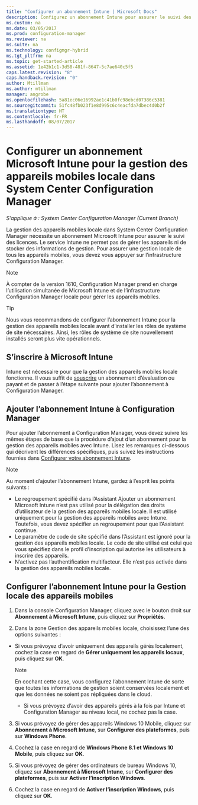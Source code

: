 ```yaml
---
title: "Configurer un abonnement Intune | Microsoft Docs"
description: Configurez un abonnement Intune pour assurer le suivi des licences dans le cadre de la gestion des appareils mobiles locale dans System Center Configuration Manager.
ms.custom: na
ms.date: 03/05/2017
ms.prod: configuration-manager
ms.reviewer: na
ms.suite: na
ms.technology: configmgr-hybrid
ms.tgt_pltfrm: na
ms.topic: get-started-article
ms.assetid: 1e42b1c1-3d58-481f-8647-5c7ae640c5f5
caps.latest.revision: "8"
caps.handback.revision: "0"
author: Mtillman
ms.author: mtillman
manager: angrobe
ms.openlocfilehash: 5a81ec06e16992ae1c41b0fc98ebcd07386c5381
ms.sourcegitcommit: 51fc48fb023f1e8d995c6c4eacfda7dbec4d0b2f
ms.translationtype: HT
ms.contentlocale: fr-FR
ms.lasthandoff: 08/07/2017
---
```

# <a name="set-up-a-microsoft-intune-subscription-for-on-premises-mobile-device-management-in-system-center-configuration-manager"></a>Configurer un abonnement Microsoft Intune pour la gestion des appareils mobiles locale dans System Center Configuration Manager

*S’applique à : System Center Configuration Manager (Current Branch)*

La gestion des appareils mobiles locale dans System Center Configuration Manager nécessite un abonnement Microsoft Intune pour assurer le suivi des licences. Le service Intune ne permet pas de gérer les appareils ni de stocker des informations de gestion. Pour assurer une gestion locale de tous les appareils mobiles, vous devez vous appuyer sur l’infrastructure Configuration Manager.  

> [!NOTE]  
> À compter de la version 1610, Configuration Manager prend en charge l’utilisation simultanée de Microsoft Intune et de l’infrastructure Configuration Manager locale pour gérer les appareils mobiles.   

> [!TIP]  
>  Nous vous recommandons de configurer l’abonnement Intune pour la gestion des appareils mobiles locale avant d’installer les rôles de système de site nécessaires. Ainsi, les rôles de système de site nouvellement installés seront plus vite opérationnels.  

##  <a name="sign-up-for-microsoft-intune"></a>S’inscrire à Microsoft Intune  
 Intune est nécessaire pour que la gestion des appareils mobiles locale fonctionne. Il vous suffit de [souscrire](http://www.microsoft.com/en-us/server-cloud/products/microsoft-intune/) un abonnement d’évaluation ou payant et de passer à l’étape suivante pour ajouter l’abonnement à Configuration Manager.  

##  <a name="add-the-intune-subscription-to-configuration-manager"></a>Ajouter l’abonnement Intune à Configuration Manager  
 Pour ajouter l’abonnement à Configuration Manager, vous devez suivre les mêmes étapes de base que la procédure d’ajout d’un abonnement pour la gestion des appareils mobiles avec Intune. Lisez les remarques ci-dessous qui décrivent les différences spécifiques, puis suivez les instructions fournies dans [Configurer votre abonnement Intune](../deploy-use/configure-intune-subscription.md).  

> [!NOTE]  
>  Au moment d’ajouter l’abonnement Intune, gardez à l’esprit les points suivants :  
>   
>  -   Le regroupement spécifié dans l’Assistant Ajouter un abonnement Microsoft Intune n’est pas utilisé pour la délégation des droits d’utilisateur de la gestion des appareils mobiles locale. Il est utilisé uniquement pour la gestion des appareils mobiles avec Intune. Toutefois, vous devez spécifier un regroupement pour que l’Assistant continue.  
> -   Le paramètre de code de site spécifié dans l’Assistant est ignoré pour la gestion des appareils mobiles locale. Le code de site utilisé est celui que vous spécifiez dans le profil d’inscription qui autorise les utilisateurs à inscrire des appareils.  
> -   N’activez pas l’authentification multifacteur. Elle n’est pas activée dans la gestion des appareils mobiles locale.  

##  <a name="configure-the-intune-subscription-for-on-premises-mobile-device-management"></a>Configurer l’abonnement Intune pour la Gestion locale des appareils mobiles  

1.  Dans la console Configuration Manager, cliquez avec le bouton droit sur **Abonnement à Microsoft Intune**, puis cliquez sur **Propriétés**.  

2.  Dans la zone Gestion des appareils mobiles locale, choisissez l’une des options suivantes :

  - Si vous prévoyez d’avoir uniquement des appareils gérés localement, cochez la case en regard de **Gérer uniquement les appareils locaux**, puis cliquez sur **OK**.  

      > [!NOTE]  
      >  En cochant cette case, vous configurez l’abonnement Intune de sorte que toutes les informations de gestion soient conservées localement et que les données ne soient pas répliquées dans le cloud.  

    - Si vous prévoyez d’avoir des appareils gérés à la fois par Intune et Configuration Manager au niveau local, ne cochez pas la case.

3.  Si vous prévoyez de gérer des appareils Windows 10 Mobile, cliquez sur **Abonnement à Microsoft Intune**, sur **Configurer des plateformes**, puis sur  **Windows Phone**.  

4.  Cochez la case en regard de **Windows Phone 8.1 et Windows 10 Mobile**, puis cliquez sur **OK**.  

5.  Si vous prévoyez de gérer des ordinateurs de bureau Windows 10, cliquez sur **Abonnement à Microsoft Intune**, sur **Configurer des plateformes**, puis sur **Activer l’inscription Windows**.  

6.  Cochez la case en regard de **Activer l’inscription Windows**, puis cliquez sur **OK**.  
